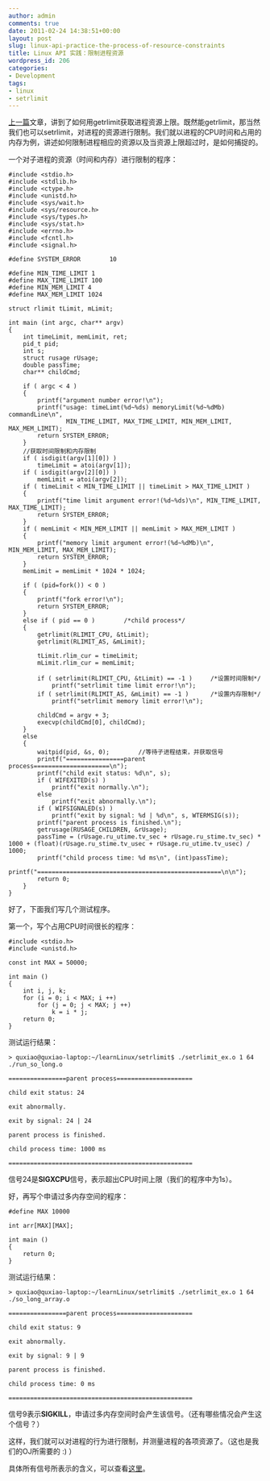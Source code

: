 ```yaml
---
author: admin
comments: true
date: 2011-02-24 14:38:51+00:00
layout: post
slug: linux-api-practice-the-process-of-resource-constraints
title: Linux API 实践：限制进程资源
wordpress_id: 206
categories:
- Development
tags:
- linux
- setrlimit
---
```


[上一篇](http://www.qxavier.me/2011/02/18/linux-api-practice-access-to-the-process-of-resource-constraints/)文章，讲到了如何用getrlimit获取进程资源上限。既然能getrlimit，那当然我们也可以setrlimit，对进程的资源进行限制。我们就以进程的CPU时间和占用的内存为例，讲述如何限制进程相应的资源以及当资源上限超过时，是如何捕捉的。

一个对子进程的资源（时间和内存）进行限制的程序：

    
    #include <stdio.h>
    #include <stdlib.h>
    #include <ctype.h>
    #include <unistd.h>
    #include <sys/wait.h>
    #include <sys/resource.h>
    #include <sys/types.h>
    #include <sys/stat.h>
    #include <errno.h>
    #include <fcntl.h>
    #include <signal.h>
    
    #define SYSTEM_ERROR		10
    
    #define MIN_TIME_LIMIT 1
    #define MAX_TIME_LIMIT 100
    #define MIN_MEM_LIMIT 4
    #define MAX_MEM_LIMIT 1024
    
    struct rlimit tLimit, mLimit;
    
    int main (int argc, char** argv)
    {
    	int timeLimit, memLimit, ret;
    	pid_t pid;
    	int s;
    	struct rusage rUsage;
    	double passTime;
    	char** childCmd;
    
    	if ( argc < 4 )
    	{
    		printf("argument number error!\n");
    		printf("usage: timeLimt(%d~%ds) memoryLimit(%d~%dMb) commandLine\n",
    				MIN_TIME_LIMIT, MAX_TIME_LIMIT, MIN_MEM_LIMIT, MAX_MEM_LIMIT);
    		return SYSTEM_ERROR;
    	}
    	//获取时间限制和内存限制
    	if ( isdigit(argv[1][0]) )
    		timeLimit = atoi(argv[1]);
    	if ( isdigit(argv[2][0]) )
    		memLimit = atoi(argv[2]);
    	if ( timeLimit < MIN_TIME_LIMIT || timeLimit > MAX_TIME_LIMIT )
    	{
    		printf("time limit argument error!(%d~%ds)\n", MIN_TIME_LIMIT, MAX_TIME_LIMIT);
    		return SYSTEM_ERROR;
    	}
    	if ( memLimit < MIN_MEM_LIMIT || memLimit > MAX_MEM_LIMIT )
    	{
    		printf("memory limit argument error!(%d~%dMb)\n", MIN_MEM_LIMIT, MAX_MEM_LIMIT);
    		return SYSTEM_ERROR;
    	}
    	memLimit = memLimit * 1024 * 1024;
    
    	if ( (pid=fork()) < 0 )
    	{
    		printf("fork error!\n");
    		return SYSTEM_ERROR;
    	}
    	else if ( pid == 0 )		/*child process*/
    	{
    		getrlimit(RLIMIT_CPU, &tLimit);
    		getrlimit(RLIMIT_AS, &mLimit);
    
    		tLimit.rlim_cur = timeLimit;
    		mLimit.rlim_cur = memLimit;
    
    		if ( setrlimit(RLIMIT_CPU, &tLimit) == -1 )		/*设置时间限制*/
    			printf("setrlimit time limit error!\n");
    		if ( setrlimit(RLIMIT_AS, &mLimit) == -1 )		/*设置内存限制*/
    			printf("setrlimit memory limit error!\n");
    
    		childCmd = argv + 3;
    		execvp(childCmd[0], childCmd);
    	}
    	else
    	{
    		waitpid(pid, &s, 0);		//等待子进程结束，并获取信号
    		printf("================parent process=====================\n");
    		printf("child exit status: %d\n", s);
    		if ( WIFEXITED(s) )
    			printf("exit normally.\n");
    		else
    			printf("exit abnormally.\n");
    		if ( WIFSIGNALED(s) )
    			printf("exit by signal: %d | %d\n", s, WTERMSIG(s));
    		printf("parent process is finished.\n");
    		getrusage(RUSAGE_CHILDREN, &rUsage);
    		passTime = (rUsage.ru_utime.tv_sec + rUsage.ru_stime.tv_sec) * 1000 + (float)(rUsage.ru_stime.tv_usec + rUsage.ru_utime.tv_usec) / 1000;
    		printf("child process time: %d ms\n", (int)passTime);
    		printf("===================================================\n\n");
    		return 0;
    	}
    }


好了，下面我们写几个测试程序。

第一个，写个占用CPU时间很长的程序：

    
    #include <stdio.h>
    #include <unistd.h>
    
    const int MAX = 50000;
    
    int main ()
    {
    	int i, j, k;
    	for (i = 0; i < MAX; i ++)
    		for (j = 0; j < MAX; j ++)
    			k = i * j;
    	return 0;
    }


测试运行结果：


    > quxiao@quxiao-laptop:~/learnLinux/setrlimit$ ./setrlimit_ex.o 1 64 ./run_so_long.o

    ================parent process=====================

    child exit status: 24

    exit abnormally.

    exit by signal: 24 | 24

    parent process is finished.

    child process time: 1000 ms

    ===================================================


信号24是**SIGXCPU**信号，表示超出CPU时间上限（我们的程序中为1s）。

好，再写个申请过多内存空间的程序：

    
    #define MAX 10000
    
    int arr[MAX][MAX];
    
    int main ()
    {
    	return 0;
    }


测试运行结果：


    > quxiao@quxiao-laptop:~/learnLinux/setrlimit$ ./setrlimit_ex.o 1 64 ./so_long_array.o

    ================parent process=====================

    child exit status: 9

    exit abnormally.

    exit by signal: 9 | 9

    parent process is finished.

    child process time: 0 ms

    ===================================================


信号9表示**SIGKILL**，申请过多内存空间时会产生该信号。（还有哪些情况会产生这个信号？）

这样，我们就可以对进程的行为进行限制，并测量进程的各项资源了。（这也是我们的OJ所需要的 :) ）

具体所有信号所表示的含义，可以查看[这里](http://linux.die.net/man/7/signal)。
